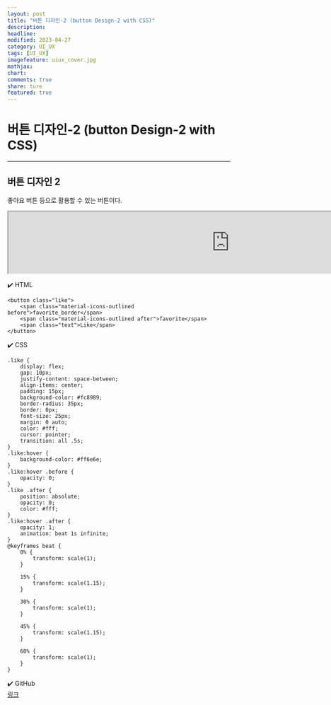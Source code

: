 ```yaml
---
layout: post
title: "버튼 디자인-2 (button Design-2 with CSS)"
description:
headline:
modified: 2023-04-27
category: UI_UX
tags: [UI_UX]
imagefeature: uiux_cover.jpg
mathjax:
chart:
comments: true
share: ture
featured: true
---
```


# 버튼 디자인-2 (button Design-2 with CSS)

---------------------------------------


## 버튼 디자인 2
  
좋아요 버튼 등으로 활용할 수 있는 버튼이다.  
  
<iframe src="https://rudtn082.github.io/UI/button2/button2.html" width="1000" height="140" style="margin: 0 auto; display: block;"></iframe>
  
  
  
✔️ HTML  
```
<button class="like">
    <span class="material-icons-outlined before">favorite_border</span>
    <span class="material-icons-outlined after">favorite</span>
    <span class="text">Like</span>
</button>
```
  
  
  
✔️ CSS  
```
.like {
    display: flex;
    gap: 10px;
    justify-content: space-between;
    align-items: center;
    padding: 15px;
    background-color: #fc8989;
    border-radius: 35px;
    border: 0px;
    font-size: 25px;
    margin: 0 auto;
    color: #fff;
    cursor: pointer;
    transition: all .5s;
}
.like:hover {
    background-color: #ff6e6e;
}
.like:hover .before {
    opacity: 0;
}
.like .after {
    position: absolute;
    opacity: 0;
    color: #fff;
}
.like:hover .after {
    opacity: 1;
    animation: beat 1s infinite;
}
@keyframes beat {
    0% {
        transform: scale(1);
    }

    15% {
        transform: scale(1.15);
    }

    30% {
        transform: scale(1);
    }

    45% {
        transform: scale(1.15);
    }

    60% {
        transform: scale(1);
    }
}
```
  
  
  
✔️ GitHub  
[링크](https://github.com/rudtn082/UI/tree/main/button2 "GitHub")  
